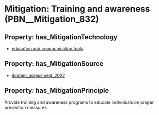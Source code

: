 # Mitigation: __Training and awareness__ (PBN__Mitigation_832)

## Property: has_MitigationTechnology

* [education and communication tools](../Technology/PBN__Technology_3481)

## Property: has_MitigationSource

* [ibrahim_assessment_2022](../Article/PBN__Article_128)

## Property: has_MitigationPrinciple

Provide training and awareness programs to educate individuals on proper prevention measures

